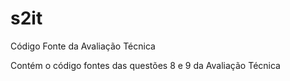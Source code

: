 # s2it
Código Fonte da Avaliação Técnica

Contém o código fontes das questões 8 e 9 da Avaliação Técnica

